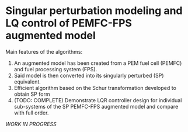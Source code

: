 # Singular perturbation modeling and LQ control of PEMFC-FPS augmented model
Main features of the algorithms:

1. An augmented model has been created from a PEM fuel cell (PEMFC) and fuel processing system (FPS). 
2. Said model is then converted into its singularly perturbed (SP) equivalent.
3. Efficient algorithm based on the Schur transformation developed to obtain SP form
4. (TODO: COMPLETE) Demonstrate LQR controller design for individual sub-systems of the SP PEMFC-FPS augmented model and compare with full order. 

*WORK IN PROGRESS*

